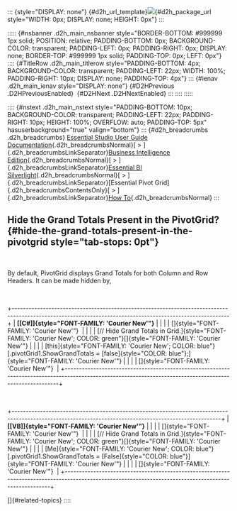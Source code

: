 ::: {style="DISPLAY: none"}
[](ms-xhelp:///?Id=d2h_url_template){#d2h_url_template}![](!package_url!){#d2h_package_url style="WIDTH: 0px; DISPLAY: none; HEIGHT: 0px"}
:::

::::: {#nsbanner .d2h_main_nsbanner style="BORDER-BOTTOM: #999999 1px solid; POSITION: relative; PADDING-BOTTOM: 0px; BACKGROUND-COLOR: transparent; PADDING-LEFT: 0px; PADDING-RIGHT: 0px; DISPLAY: none; BORDER-TOP: #999999 1px solid; PADDING-TOP: 0px; LEFT: 0px"}
:::: {#TitleRow .d2h_main_titlerow style="PADDING-BOTTOM: 4px; BACKGROUND-COLOR: transparent; PADDING-LEFT: 22px; WIDTH: 100%; PADDING-RIGHT: 10px; DISPLAY: none; PADDING-TOP: 4px"}
::: {#ienav .d2h_main_ienav style="DISPLAY: none"}
[](ms-xhelp:///?Id=4d16333e-28c3-4ffb-bca9-08518a6a1d72){#D2HPrevious .D2HPreviousEnabled}  [](ms-xhelp:///?Id=80f3f908-5ddc-4582-b1b6-8a9ea41c0005){#D2HNext .D2HNextEnabled}
:::
::::
:::::

:::: {#nstext .d2h_main_nstext style="PADDING-BOTTOM: 10px; BACKGROUND-COLOR: transparent; PADDING-LEFT: 22px; PADDING-RIGHT: 10px; HEIGHT: 100%; OVERFLOW: auto; PADDING-TOP: 5px" hasuserbackground="true" valign="bottom"}
::: {#d2h_breadcrumbs .d2h_breadcrumbs}
[Essential Studio User Guide Documentation](ms-xhelp:///?Id=12457748-09e3-4d74-a240-8e049cedf030){.d2h_breadcrumbsNormal}[ \> ]{.d2h_breadcrumbsLinkSeparator}[Business Intelligence Edition](ms-xhelp:///?Id=fdf33dd8-62b2-47b9-ad7b-fc50e590bca5){.d2h_breadcrumbsNormal}[ \> ]{.d2h_breadcrumbsLinkSeparator}[Essential BI Silverlight](ms-xhelp:///?Id=c006b39c-6aa2-4637-b7de-3e7b6cb3f9f9){.d2h_breadcrumbsNormal}[ \> ]{.d2h_breadcrumbsLinkSeparator}[Essential Pivot Grid]{.d2h_breadcrumbsContentsOnly}[ \> ]{.d2h_breadcrumbsLinkSeparator}[How To](ms-xhelp:///?Id=84d17be2-3e90-490d-8cde-81fca6e9bf06){.d2h_breadcrumbsNormal}
:::

## Hide the Grand Totals Present in the PivotGrid? {#hide-the-grand-totals-present-in-the-pivotgrid style="tab-stops: 0pt"}

 

By default, PivotGrid displays Grand Totals for both Column and Row Headers. It can be made hidden by,

 

+----------------------------------------------------------------------------------------------------------------------------------------------------------+
| **[\[C#\]]{style="FONT-FAMILY: 'Courier New'"}**                                                                                                         |
|                                                                                                                                                          |
| []{style="FONT-FAMILY: 'Courier New'"}                                                                                                                   |
|                                                                                                                                                          |
| [// Hide Grand Totals in Grid.]{style="FONT-FAMILY: 'Courier New'; COLOR: green"}[]{style="FONT-FAMILY: 'Courier New'"}                                  |
|                                                                                                                                                          |
| [this]{style="FONT-FAMILY: 'Courier New'; COLOR: blue"}[.pivotGrid1.ShowGrandTotals = [false]{style="COLOR: blue"};]{style="FONT-FAMILY: 'Courier New'"} |
|                                                                                                                                                          |
| []{style="FONT-FAMILY: 'Courier New'"}                                                                                                                   |
+----------------------------------------------------------------------------------------------------------------------------------------------------------+

 

+-------------------------------------------------------------------------------------------------------------------------------------------------------+
| **[\[VB\]]{style="FONT-FAMILY: 'Courier New'"}**                                                                                                      |
|                                                                                                                                                       |
| []{style="FONT-FAMILY: 'Courier New'"}                                                                                                                |
|                                                                                                                                                       |
| [// Hide Grand Totals in Grid.]{style="FONT-FAMILY: 'Courier New'; COLOR: green"}[]{style="FONT-FAMILY: 'Courier New'"}                               |
|                                                                                                                                                       |
| [Me]{style="FONT-FAMILY: 'Courier New'; COLOR: blue"}[.pivotGrid1.ShowGrandTotals = [False]{style="COLOR: blue"}]{style="FONT-FAMILY: 'Courier New'"} |
|                                                                                                                                                       |
| []{style="FONT-FAMILY: 'Courier New'"}                                                                                                                |
+-------------------------------------------------------------------------------------------------------------------------------------------------------+

[]{#related-topics}
::::
